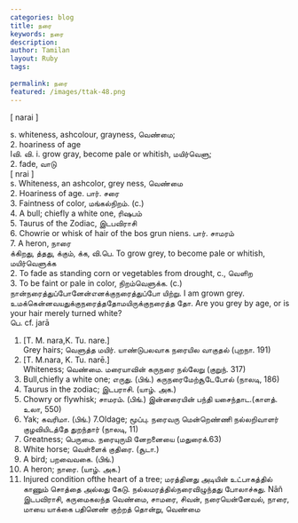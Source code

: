```yaml
---
categories: blog
title: நரை
keywords: நரை
description: 
author: Tamilan
layout: Ruby
tags: 
 
permalink: நரை
featured: /images/ttak-48.png
---
```

  
[ narai ]  
  
s. whiteness, ashcolour, grayness, வெண்மை;  
2. hoariness of age  
Iவி. வி. i. grow gray, become pale or whitish, மயிர்வெளு;  
2. fade, வாடு  
[ nrai ]  
s. Whiteness, an ashcolor, grey ness, வெண்மை  
2. Hoariness of age. பார். சரை  
3. Faintness of color, மங்கல்நிறம். (c.)  
4. A bull; chiefly a white one, ரிஷபம்  
5. Taurus of the Zodiac, இடபவிராசி  
6. Chowrie or whisk of hair of the bos grun niens. பார். சாமரம்  
7. A heron, நாரை  
க்கிறது, த்தது, க்கும், க்க, வி.பெ. To grow grey, to become pale or whitish, மயிர்வெளுக்க  
2. To fade as standing corn or vegetables from drought, c., வெளிற  
3. To be faint or pale in color, நிறம்வெளுக்க. (c.) நான்நரைத்துப்போனேன்எனக்குநரைத்துப்போ யிற்று. I am grown grey. உமக்கென்னவயதுக்குநரைத்ததோமயிருக்குநரைத்த தோ. Are you grey by age, or is your hair merely turned white?  
பெ. cf. jarā  
1. [T. M. nara,K. Tu. nare.]  
Grey hairs; வெளுத்த மயிர். யாண்டுபலவாக நரையில வாகுதல் (புறநா. 191)  
2. [T. M.nara, K. Tu. narē.]  
Whiteness; வெண்மை. மரையாவின் கருநரை நல்லேறு (குறுந். 317)  
3. Bull,chiefly a white one; எருது. (பிங்.) கருநரைமேற்சூடேபோல் (நாலடி, 186)  
4. Taurus in the zodiac; இடபராசி. (யாழ். அக.)  
5. Chowry or flywhisk; சாமரம். (பிங்.) இன்னரையின் பந்தி யசைந்தாட.(காளத். உலா, 550)  
6. Yak; கவரிமா. (பிங்.) 7.Oldage; மூப்பு. நரைவரு மென்றெண்ணி நல்லறிவாளர் குழவியிடத்தே துறந்தார் (நாலடி, 11)  
8. Greatness; பெருமை. நரையுருமி னேறனையை (மதுரைக்.63)  
9. White horse; வெள்ளைக் குதிரை. (சூடா.)  
10. A bird; பறவைவகை. (பிங்.)  
11. A heron; நாரை. (யாழ். அக.)  
12. Injured condition ofthe heart of a tree; மரத்தினது அடியின் உட்பாகத்தில் காணும் சொத்தை அல்லது கேடு. நல்லமரத்தில்நரைவிழுந்தது போலாச்சுது. Nāñ  
இடபவிராசி, கருமைகலந்த வெண்மை, சாமரை, சிவன், நரையென்னேவல், நாரை, மாயை யாக்கை பதினெண் குற்றத் தொன்று, வெண்மை